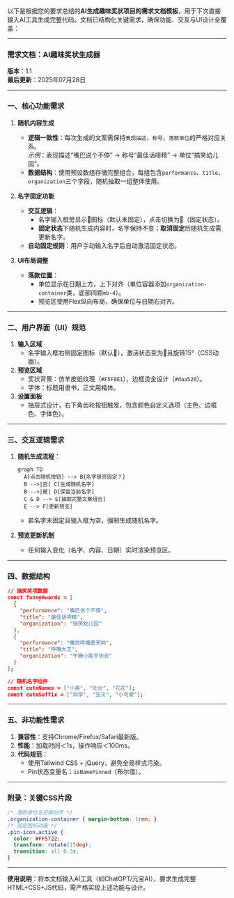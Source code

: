 以下是根据您的要求总结的**AI生成趣味奖状项目的需求文档模板**，用于下次直接输入AI工具生成完整代码。文档已结构化关键需求，确保功能、交互与UI设计全覆盖：

---

### **需求文档：AI趣味奖状生成器**  
**版本**：1.1  
**最后更新**：2025年07月28日  

---

### **一、核心功能需求**  
1. **随机内容生成**  
   - **逻辑一致性**：每次生成的文案需保持`表现描述`、`称号`、`落款单位`的严格对应关系。  
     *示例*：表现描述“嘴巴说个不停” → 称号“最佳话唠精” → 单位“搞笑幼儿园”。  
   - **数据结构**：使用预设数组存储完整组合，每组包含`performance`、`title`、`organization`三个字段，随机抽取一组整体使用。  

2. **名字固定功能**  
   - **交互逻辑**：  
     - 名字输入框旁显示📍图标（默认未固定），点击切换为📌（固定状态）。  
     - **固定状态**下随机生成内容时，名字保持不变；**取消固定**后随机生成需更新名字。  
   - **自动固定规则**：用户手动输入名字后自动激活固定状态。  

3. **UI布局调整**  
   - **落款位置**：  
     - 单位显示在日期上方，上下对齐（单位容器添加`organization-container`类，底部间距`mb-4`）。  
     - 预览区使用Flex纵向布局，确保单位与日期右对齐。  

---

### **二、用户界面（UI）规范**  
1. **输入区域**  
   - 名字输入框右侧固定图标（默认📍），激活状态变为📌且旋转15°（CSS动画）。  
2. **预览区域**  
   - 奖状背景：仿羊皮纸纹理（`#F5F0E1`），边框烫金设计（`#daa520`）。  
   - 字体：标题用隶书，正文用楷体。  
3. **设置面板**  
   - 抽屉式设计，右下角齿轮按钮触发，包含颜色自定义选项（主色、边框色、字体色）。  

---

### **三、交互逻辑需求**  
1. **随机生成流程**：  
   ```mermaid  
   graph TD  
     A[点击随机按钮] --> B{名字是否固定？}  
     B -->|否| C[生成随机名字]  
     B -->|是| D[保留当前名字]  
     C & D --> E[抽取完整文案组合]  
     E --> F[更新预览]  
   ```  
   - 若名字未固定且输入框为空，强制生成随机名字。  

2. **预览更新机制**  
   - 任何输入变化（名字、内容、日期）实时渲染预览区。  

---

### **四、数据结构**  
```json  
// 搞笑奖项数据  
const funnyAwards = [  
  {  
    "performance": "嘴巴说个不停",  
    "title": "最佳话唠精",  
    "organization": "搞笑幼儿园"  
  },  
  {  
    "performance": "睡觉呼噜震天响",  
    "title": "呼噜大王",  
    "organization": "午睡小能手协会"  
  }  
];  

// 随机名字组件  
const cuteNames = ["小美", "壮壮", "花花"];  
const cuteSuffix = ["同学", "宝贝", "小可爱"];  
```

---

### **五、非功能性需求**  
1. **兼容性**：支持Chrome/Firefox/Safari最新版。  
2. **性能**：加载时间＜1s，操作响应＜100ms。  
3. **代码规范**：  
   - 使用Tailwind CSS + jQuery，避免全局样式污染。  
   - Pin状态变量名：`isNamePinned`（布尔值）。  

---

### **附录：关键CSS片段**  
```css  
/* 落款单位与日期对齐 */  
.organization-container { margin-bottom: 1rem; }  
/* 固定图标动画 */  
.pin-icon.active {  
  color: #FF5722;  
  transform: rotate(15deg);  
  transition: all 0.3s;  
}  
```  

---  
**使用说明**：将本文档输入AI工具（如ChatGPT/元宝AI），要求生成完整HTML+CSS+JS代码，需严格实现上述功能与设计。